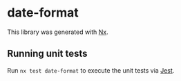 # date-format

This library was generated with [Nx](https://nx.dev).

## Running unit tests

Run `nx test date-format` to execute the unit tests via [Jest](https://jestjs.io).
